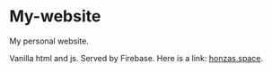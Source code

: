 # My-website
My personal website.

Vanilla html and js. Served by Firebase. Here is a link: [honzas.space](https://honzas.space/).
